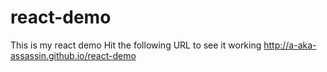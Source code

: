 # react-demo
This is my react demo
Hit the following URL to see it working
http://a-aka-assassin.github.io/react-demo
